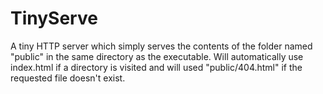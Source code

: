 # TinyServe

A tiny HTTP server which simply serves the contents of the folder named "public" in the same directory as the 
executable. Will automatically use index.html if a directory is visited and will used "public/404.html" if the
requested file doesn't exist.